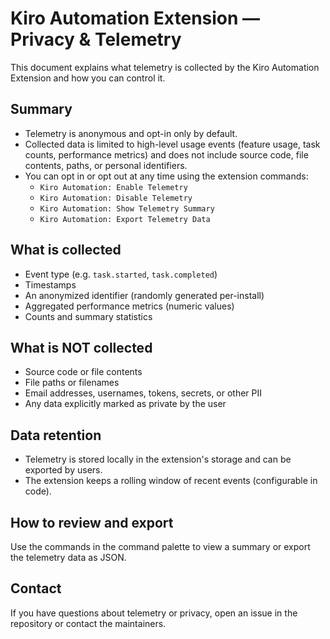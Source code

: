 # Kiro Automation Extension — Privacy & Telemetry

This document explains what telemetry is collected by the Kiro Automation Extension and how you can control it.

## Summary
- Telemetry is anonymous and opt-in only by default.
- Collected data is limited to high-level usage events (feature usage, task counts, performance metrics) and does not include source code, file contents, paths, or personal identifiers.
- You can opt in or opt out at any time using the extension commands:
  - `Kiro Automation: Enable Telemetry`
  - `Kiro Automation: Disable Telemetry`
  - `Kiro Automation: Show Telemetry Summary`
  - `Kiro Automation: Export Telemetry Data`

## What is collected
- Event type (e.g. `task.started`, `task.completed`)
- Timestamps
- An anonymized identifier (randomly generated per-install)
- Aggregated performance metrics (numeric values)
- Counts and summary statistics

## What is NOT collected
- Source code or file contents
- File paths or filenames
- Email addresses, usernames, tokens, secrets, or other PII
- Any data explicitly marked as private by the user

## Data retention
- Telemetry is stored locally in the extension's storage and can be exported by users.
- The extension keeps a rolling window of recent events (configurable in code).

## How to review and export
Use the commands in the command palette to view a summary or export the telemetry data as JSON.

## Contact
If you have questions about telemetry or privacy, open an issue in the repository or contact the maintainers.
